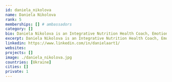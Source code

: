 ```yaml
---
id: daniela_nikolova
name: Daniela Nikolova
rank: 5
memberships: [] # ambassadors
category: []
bio: Daniela Nikolova is an Integrative Nutrition Health Coach, Emotional and Spiritual Intelligence Guide, Intuitive Personal and Business Advisor who combines her knowledge and natural gifts in different therapies and healing modalities in order to assist others achieve balance, awareness and alignment on all levels and areas of their lives. Her journey began back in 2008 when she was faced with numerous health challenges. She sees that phase of her life as one of her biggest blessings where she learned the true value of life, love, compassion and gratitude. It was during her time of healing through awareness, energy and alternative medicine when she discovered her true life purpose and desire to helping others and guiding them towards living life on purpose and truth. Daniela is passionate about contribution and is currently involved in few voluntary projects worldwide. She believes that we are here to create Heaven on Earth through finding balance between our intellect and heart wisdom, our skills and intuition. Her recipe for achieving and reaching any goal in life is a starting point. Love followed by intention setting+ action + consistency and faith. Daniela follows a vegan diet, loves dancing, loves life. Company life coach & spiritual healer fell in love with Threefold Why do I believe in ThreeFold? How can I not believe as I know the heart of ThreeFold is pure love . The core of the people , the vision ... ThreeFold is not a revolutionary but rather evolutionary movement that needs to flood the world with love and light . This needs to happen as we all seek growth as a collective consciousness. ThreeFold for me is a heart based foundation which comes from love and is built from love for love , peace and equality.
excerpt: Daniela Nikolova is an Integrative Nutrition Health Coach, Emotional and Spiritual Intelligence Guide, Intuitive Personal and Business Advisor.
linkedin: https://www.linkedin.com/in/danielaart1/
websites: 
projects: []
image: ./daniela_nikolova.jpg
countries: [Ukraine]
cities: []
private: 1
---
```

